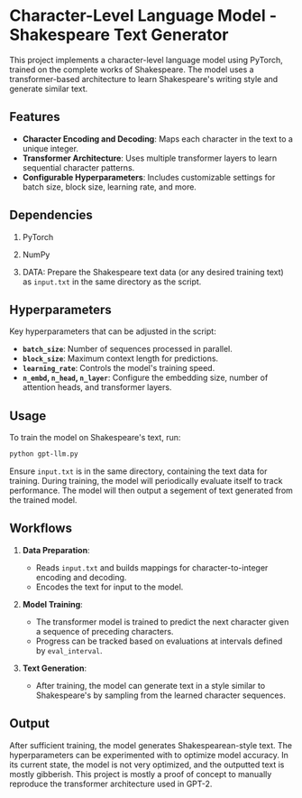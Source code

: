 
# Character-Level Language Model - Shakespeare Text Generator

This project implements a character-level language model using PyTorch, trained on the complete works of Shakespeare. The model uses a transformer-based architecture to learn Shakespeare's writing style and generate similar text.

## Features
- **Character Encoding and Decoding**: Maps each character in the text to a unique integer.
- **Transformer Architecture**: Uses multiple transformer layers to learn sequential character patterns.
- **Configurable Hyperparameters**: Includes customizable settings for batch size, block size, learning rate, and more.
  
## Dependencies

1. PyTorch
2. NumPy

3. DATA: Prepare the Shakespeare text data (or any desired training text) as `input.txt` in the same directory as the script.

## Hyperparameters

Key hyperparameters that can be adjusted in the script:
- **`batch_size`**: Number of sequences processed in parallel.
- **`block_size`**: Maximum context length for predictions.
- **`learning_rate`**: Controls the model's training speed.
- **`n_embd`, `n_head`, `n_layer`**: Configure the embedding size, number of attention heads, and transformer layers.

## Usage

To train the model on Shakespeare's text, run:

```bash
python gpt-llm.py
```

Ensure `input.txt` is in the same directory, containing the text data for training. During training, the model will periodically evaluate itself to track performance. The model will then output a segement of text generated from the trained model.

## Workflows

1. **Data Preparation**:
   - Reads `input.txt` and builds mappings for character-to-integer encoding and decoding.
   - Encodes the text for input to the model.

2. **Model Training**:
   - The transformer model is trained to predict the next character given a sequence of preceding characters.
   - Progress can be tracked based on evaluations at intervals defined by `eval_interval`.

3. **Text Generation**:
   - After training, the model can generate text in a style similar to Shakespeare's by sampling from the learned character sequences.

## Output

After sufficient training, the model generates Shakespearean-style text. The hyperparameters can be experimented with to optimize model accuracy. In its current state, the model is not very optimized, and the outputted text is mostly gibberish. This project is mostly a proof of concept to manually reproduce the transformer architecture used in GPT-2.

